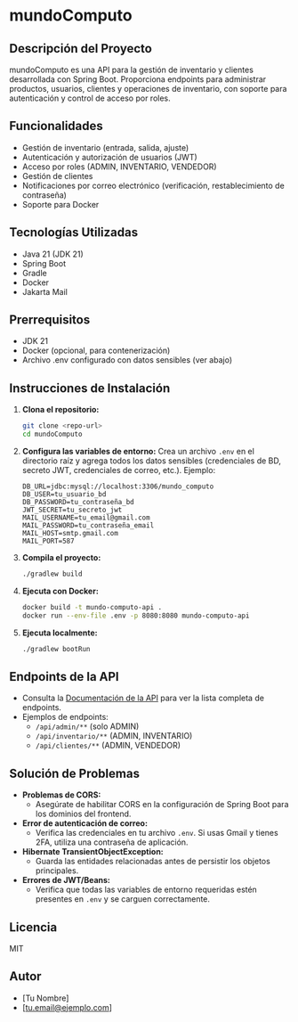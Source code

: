 # mundoComputo

## Descripción del Proyecto
mundoComputo es una API para la gestión de inventario y clientes desarrollada con Spring Boot. Proporciona endpoints para administrar productos, usuarios, clientes y operaciones de inventario, con soporte para autenticación y control de acceso por roles.

## Funcionalidades
- Gestión de inventario (entrada, salida, ajuste)
- Autenticación y autorización de usuarios (JWT)
- Acceso por roles (ADMIN, INVENTARIO, VENDEDOR)
- Gestión de clientes
- Notificaciones por correo electrónico (verificación, restablecimiento de contraseña)
- Soporte para Docker

## Tecnologías Utilizadas
- Java 21 (JDK 21)
- Spring Boot
- Gradle
- Docker
- Jakarta Mail

## Prerrequisitos
- JDK 21
- Docker (opcional, para contenerización)
- Archivo .env configurado con datos sensibles (ver abajo)

## Instrucciones de Instalación
1. **Clona el repositorio:**
   ```bash
   git clone <repo-url>
   cd mundoComputo
   ```
2. **Configura las variables de entorno:**
   Crea un archivo `.env` en el directorio raíz y agrega todos los datos sensibles (credenciales de BD, secreto JWT, credenciales de correo, etc.).
   Ejemplo:
   ```env
   DB_URL=jdbc:mysql://localhost:3306/mundo_computo
   DB_USER=tu_usuario_bd
   DB_PASSWORD=tu_contraseña_bd
   JWT_SECRET=tu_secreto_jwt
   MAIL_USERNAME=tu_email@gmail.com
   MAIL_PASSWORD=tu_contraseña_email
   MAIL_HOST=smtp.gmail.com
   MAIL_PORT=587
   ```
3. **Compila el proyecto:**
   ```bash
   ./gradlew build
   ```
4. **Ejecuta con Docker:**
   ```bash
   docker build -t mundo-computo-api .
   docker run --env-file .env -p 8080:8080 mundo-computo-api
   ```
5. **Ejecuta localmente:**
   ```bash
   ./gradlew bootRun
   ```

## Endpoints de la API
- Consulta la [Documentación de la API](docs/API.md) para ver la lista completa de endpoints.
- Ejemplos de endpoints:
  - `/api/admin/**` (solo ADMIN)
  - `/api/inventario/**` (ADMIN, INVENTARIO)
  - `/api/clientes/**` (ADMIN, VENDEDOR)

## Solución de Problemas
- **Problemas de CORS:**
  - Asegúrate de habilitar CORS en la configuración de Spring Boot para los dominios del frontend.
- **Error de autenticación de correo:**
  - Verifica las credenciales en tu archivo `.env`. Si usas Gmail y tienes 2FA, utiliza una contraseña de aplicación.
- **Hibernate TransientObjectException:**
  - Guarda las entidades relacionadas antes de persistir los objetos principales.
- **Errores de JWT/Beans:**
  - Verifica que todas las variables de entorno requeridas estén presentes en `.env` y se carguen correctamente.

## Licencia
MIT

## Autor
- [Tu Nombre]
- [tu.email@ejemplo.com]
